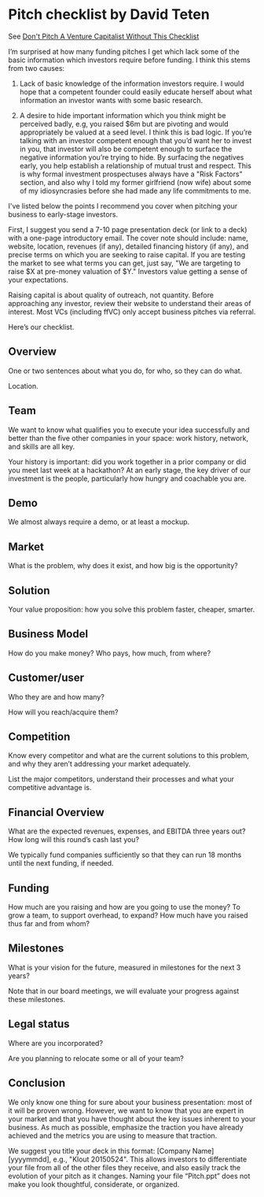 # Pitch checklist by David Teten

See [Don't Pitch A Venture Capitalist Without This Checklist](https://www.forbes.com/sites/davidteten/2015/02/11/dont-pitch-a-venture-capitalist-without-this-checklist/#58868c935d53)

I’m surprised at how many funding pitches I get which lack some of the basic information which investors require before funding.  I think this stems from two causes:

1. Lack of basic knowledge of the information investors require.  I would hope that a competent founder could easily educate herself about what information an investor wants with some basic research.

2. A desire to hide important information which you think might be perceived badly, e.g, you raised $6m but are pivoting and would appropriately be valued at a seed level.  I think this is bad logic.  If you’re talking with an investor competent enough that you’d want her to invest in you, that investor will also be competent enough to surface the negative information you’re trying to hide.  By surfacing the negatives early, you help establish a relationship of mutual trust and respect.  This is why formal investment prospectuses always have a "Risk Factors" section, and also why I told my former girlfriend (now wife) about some of my idiosyncrasies before she had made any life commitments to me.

I've listed below the points I recommend you cover when pitching your business to early-stage investors.

First, I suggest you send a 7-10 page presentation deck (or link to a deck) with a one-page introductory email.  The cover note should include: name, website, location, revenues (if any), detailed financing history (if any), and precise terms on which you are seeking to raise capital.  If you are testing the market to see what terms you can get, just say, "We are targeting to raise $X at pre-money valuation of $Y."  Investors value getting a sense of your expectations.

Raising capital is about quality of outreach, not quantity.  Before approaching any investor, review their website to understand their areas of interest.  Most VCs (including ffVC) only accept business pitches via referral.

Here’s our checklist.


## Overview

One or two sentences about what you do, for who, so they can do what.

Location.


## Team

We want to know what qualifies you to execute your idea successfully and better than the five other companies in your space: work history, network, and skills are all key.

Your history is important: did you work together in a prior company or did you meet last week at a hackathon?  At an early stage, the key driver of our investment is the people, particularly how hungry and coachable you are.


## Demo

We almost always require a demo, or at least a mockup.


## Market

What is the problem, why does it exist, and how big is the opportunity?


## Solution

Your value proposition: how you solve this problem faster, cheaper, smarter.


## Business Model

How do you make money? Who pays, how much, from where?


## Customer/user

Who they are and how many?

How will you reach/acquire them?


## Competition

Know every competitor and what are the current solutions to this problem, and why they aren’t addressing your market adequately.

List the major competitors, understand their processes and what your competitive advantage is.


## Financial Overview

What are the expected revenues, expenses, and EBITDA three years out? How long will this round’s cash last you?

We typically fund companies sufficiently so that they can run 18 months until the next funding, if needed.


## Funding

How much are you raising and how are you going to use the money? To grow a team, to support overhead, to expand?  How much have you raised thus far and from whom?


## Milestones

What is your vision for the future, measured in milestones for the next 3 years?

Note that in our board meetings, we will evaluate your progress against these milestones.


## Legal status

Where are you incorporated?

Are you planning to relocate some or all of your team?


## Conclusion

We only know one thing for sure about your business presentation: most of it will be proven wrong.  However, we want to know that you are expert in your market and that you have thought about the key issues inherent to your business.  As much as possible, emphasize the traction you have already achieved and the metrics you are using to measure that traction.

We suggest you title your deck in this format: [Company Name] [yyyymmdd], e.g., "Klout 20150524".  This allows investors to differentiate your file from all of the other files they receive, and also easily track the evolution of your pitch as it changes.  Naming your file “Pitch.ppt” does not make you look thoughtful, considerate, or organized.
